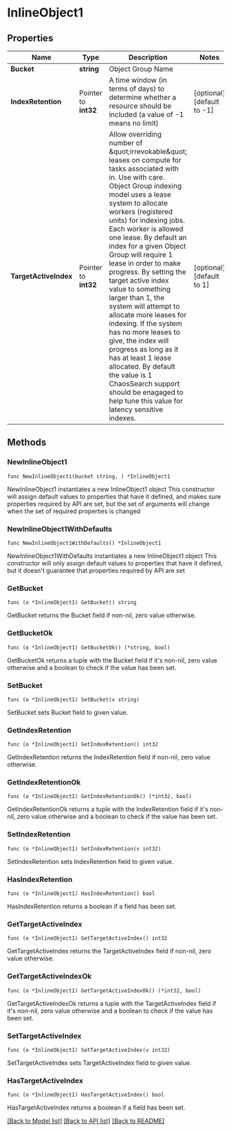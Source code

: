 # InlineObject1

## Properties

Name | Type | Description | Notes
------------ | ------------- | ------------- | -------------
**Bucket** | **string** | Object Group Name | 
**IndexRetention** | Pointer to **int32** | A time window (in terms of days) to determine whether a resource should be included (a value of -1 means no limit) | [optional] [default to -1]
**TargetActiveIndex** | Pointer to **int32** | Allow overriding number of \&quot;irrevokable\&quot; leases on compute for tasks associated with in. Use with care.  Object Group indexing model uses a lease system to allocate workers (registered units) for indexing jobs. Each worker is allowed one lease. By default an index for a given Object Group will require 1 lease in order to make progress. By setting the target active index value to something larger than 1, the system will attempt to allocate more leases for indexing. If the system has no more leases to give, the index will progress as long as it has at least 1 lease allocated.  By default the value is 1  ChaosSearch support should be enagaged to help tune this value for latency sensitive indexes.  | [optional] [default to 1]

## Methods

### NewInlineObject1

`func NewInlineObject1(bucket string, ) *InlineObject1`

NewInlineObject1 instantiates a new InlineObject1 object
This constructor will assign default values to properties that have it defined,
and makes sure properties required by API are set, but the set of arguments
will change when the set of required properties is changed

### NewInlineObject1WithDefaults

`func NewInlineObject1WithDefaults() *InlineObject1`

NewInlineObject1WithDefaults instantiates a new InlineObject1 object
This constructor will only assign default values to properties that have it defined,
but it doesn't guarantee that properties required by API are set

### GetBucket

`func (o *InlineObject1) GetBucket() string`

GetBucket returns the Bucket field if non-nil, zero value otherwise.

### GetBucketOk

`func (o *InlineObject1) GetBucketOk() (*string, bool)`

GetBucketOk returns a tuple with the Bucket field if it's non-nil, zero value otherwise
and a boolean to check if the value has been set.

### SetBucket

`func (o *InlineObject1) SetBucket(v string)`

SetBucket sets Bucket field to given value.


### GetIndexRetention

`func (o *InlineObject1) GetIndexRetention() int32`

GetIndexRetention returns the IndexRetention field if non-nil, zero value otherwise.

### GetIndexRetentionOk

`func (o *InlineObject1) GetIndexRetentionOk() (*int32, bool)`

GetIndexRetentionOk returns a tuple with the IndexRetention field if it's non-nil, zero value otherwise
and a boolean to check if the value has been set.

### SetIndexRetention

`func (o *InlineObject1) SetIndexRetention(v int32)`

SetIndexRetention sets IndexRetention field to given value.

### HasIndexRetention

`func (o *InlineObject1) HasIndexRetention() bool`

HasIndexRetention returns a boolean if a field has been set.

### GetTargetActiveIndex

`func (o *InlineObject1) GetTargetActiveIndex() int32`

GetTargetActiveIndex returns the TargetActiveIndex field if non-nil, zero value otherwise.

### GetTargetActiveIndexOk

`func (o *InlineObject1) GetTargetActiveIndexOk() (*int32, bool)`

GetTargetActiveIndexOk returns a tuple with the TargetActiveIndex field if it's non-nil, zero value otherwise
and a boolean to check if the value has been set.

### SetTargetActiveIndex

`func (o *InlineObject1) SetTargetActiveIndex(v int32)`

SetTargetActiveIndex sets TargetActiveIndex field to given value.

### HasTargetActiveIndex

`func (o *InlineObject1) HasTargetActiveIndex() bool`

HasTargetActiveIndex returns a boolean if a field has been set.


[[Back to Model list]](../README.md#documentation-for-models) [[Back to API list]](../README.md#documentation-for-api-endpoints) [[Back to README]](../README.md)



